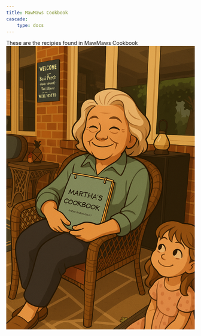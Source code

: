 ```yaml
---
title: MawMaws Cookbook
cascade:
    type: docs
---
```


These are the recipies found in MawMaws Cookbook
![mawmaw](img/mawmaw.PNG)